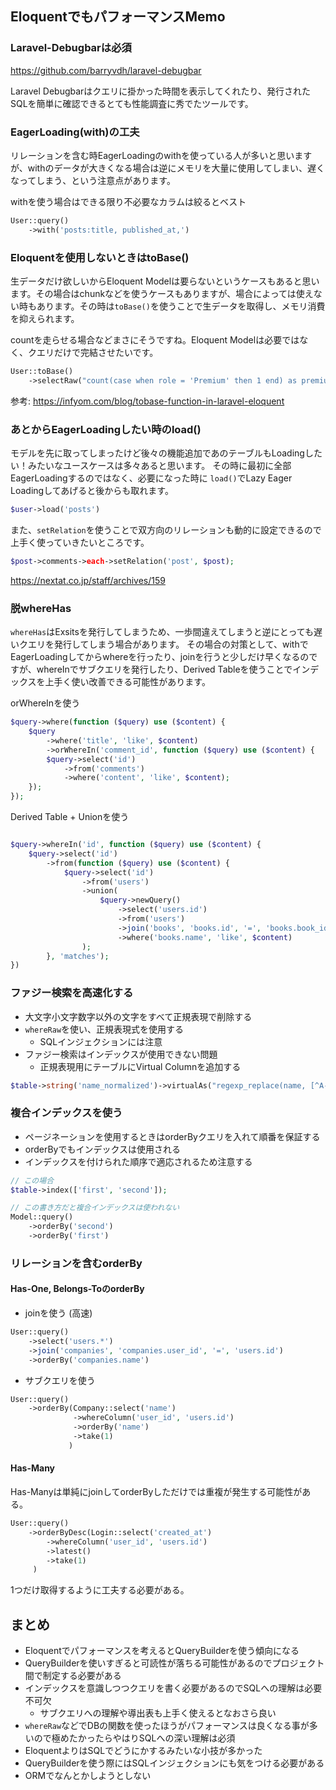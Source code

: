 ## EloquentでもパフォーマンスMemo

### Laravel-Debugbarは必須

https://github.com/barryvdh/laravel-debugbar

Laravel Debugbarはクエリに掛かった時間を表示してくれたり、発行されたSQLを簡単に確認できるとても性能調査に秀でたツールです。

### EagerLoading(with)の工夫

リレーションを含む時EagerLoadingのwithを使っている人が多いと思いますが、withのデータが大きくなる場合は逆にメモリを大量に使用してしまい、遅くなってしまう、という注意点があります。

withを使う場合はできる限り不必要なカラムは絞るとベスト

```php
User::query()
	->with('posts:title, published_at,')
```

### Eloquentを使用しないときはtoBase()

生データだけ欲しいからEloquent Modelは要らないというケースもあると思います。その場合はchunkなどを使うケースもありますが、場合によっては使えない時もあります。その時は`toBase()`を使うことで生データを取得し、メモリ消費を抑えられます。

countを走らせる場合などまさにそうですね。Eloquent Modelは必要ではなく、クエリだけで完結させたいです。

```php
User::toBase()
	->selectRaw("count(case when role = 'Premium' then 1 end) as premium")
```

参考: https://infyom.com/blog/tobase-function-in-laravel-eloquent

### あとからEagerLoadingしたい時のload()

モデルを先に取ってしまったけど後々の機能追加であのテーブルもLoadingしたい！みたいなユースケースは多々あると思います。
その時に最初に全部EagerLoadingするのではなく、必要になった時に `load()`でLazy Eager Loadingしてあげると後からも取れます。

```php
$user->load('posts')
```

また、`setRelation`を使うことで双方向のリレーションも動的に設定できるので上手く使っていきたいところです。

```php
$post->comments->each->setRelation('post', $post);
```

https://nextat.co.jp/staff/archives/159

### 脱whereHas

`whereHas`はExsitsを発行してしまうため、一歩間違えてしまうと逆にとっても遅いクエリを発行してしまう場合があります。
その場合の対策として、withでEagerLoadingしてからwhereを行ったり、joinを行うと少しだけ早くなるのですが、whereInでサブクエリを発行したり、Derived Tableを使うことでインデックスを上手く使い改善できる可能性があります。

orWhereInを使う
```php
$query->where(function ($query) use ($content) {
	$query
		->where('title', 'like', $content)
		->orWhereIn('comment_id', function ($query) use ($content) {
		$query->select('id')
			->from('comments')
			->where('content', 'like', $content);
	});
});
```

Derived Table + Unionを使う
```php

$query->whereIn('id', function ($query) use ($content) {
	$query->select('id')
		->from(function ($query) use ($content) {
			$query->select('id')
				->from('users')
				->union(
					$query->newQuery()
						->select('users.id')
						->from('users')
						->join('books', 'books.id', '=', 'books.book_id')
						->where('books.name', 'like', $content)
				);
		}, 'matches');
})
```

### ファジー検索を高速化する

- 大文字小文字数字以外の文字をすべて正規表現で削除する
- `whereRaw`を使い、正規表現式を使用する
	- SQLインジェクションには注意
- ファジー検索はインデックスが使用できない問題
	- 正規表現用にテーブルにVirtual Columnを追加する

```php
$table->string('name_normalized')->virtualAs("regexp_replace(name, [^A-Za-z0-9], '')")->index()
```

### 複合インデックスを使う

- ページネーションを使用するときはorderByクエリを入れて順番を保証する
- orderByでもインデックスは使用される
- インデックスを付けられた順序で適応されるため注意する

```php
// この場合
$table->index(['first', 'second']);

// この書き方だと複合インデックスは使われない
Model::query()
	->orderBy('second')
	->orderBy('first')

```

### リレーションを含むorderBy

####  Has-One, Belongs-ToのorderBy

- joinを使う (高速)
```php
User::query()
	->select('users.*')
	->join('companies', 'companies.user_id', '=', 'users.id')
	->orderBy('companies.name')
```

- サブクエリを使う

```php
User::query()
	->orderBy(Company::select('name')
			  ->whereColumn('user_id', 'users.id')
			  ->orderBy('name')
			  ->take(1)
			 )
```

#### Has-Many

Has-Manyは単純にjoinしてorderByしただけでは重複が発生する可能性がある。

```php
User::query()
	->orderByDesc(Login::select('created_at')
		->whereColumn('user_id', 'users.id')
		->latest()
		->take(1)
	 )
```
1つだけ取得するように工夫する必要がある。

## まとめ

- Eloquentでパフォーマンスを考えるとQueryBuilderを使う傾向になる
- QueryBuilderを使いすぎると可読性が落ちる可能性があるのでプロジェクト間で制定する必要がある
- インデックスを意識しつつクエリを書く必要があるのでSQLへの理解は必要不可欠
	- サブクエリへの理解や導出表も上手く使えるとなおさら良い
- `whereRaw`などでDBの関数を使ったほうがパフォーマンスは良くなる事が多いので極めたかったらやはりSQLへの深い理解は必須
- EloquentよりはSQLでどうにかするみたいな小技が多かった
- QueryBuilderを使う際にはSQLインジェクションにも気をつける必要がある
- ORMでなんとかしようとしない
